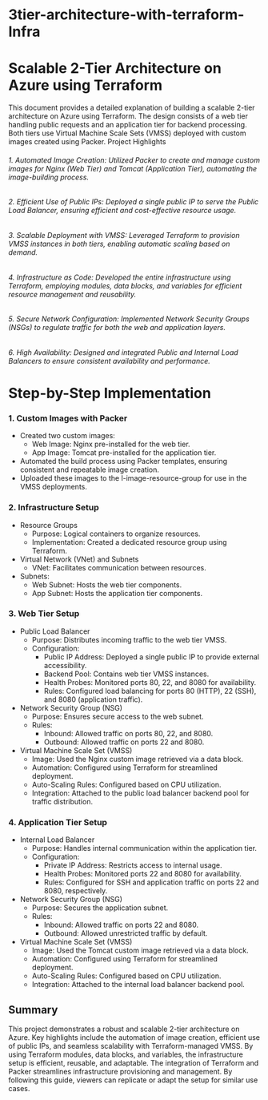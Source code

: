 # 3tier-architecture-with-terraform-Infra
# Scalable 2-Tier Architecture on Azure using Terraform

This document provides a detailed explanation of building a scalable 2-tier architecture on Azure using Terraform. The design consists of a web tier handling public requests and an application tier for backend processing. Both tiers use Virtual Machine Scale Sets (VMSS) deployed with custom images created using Packer.
Project Highlights
###### 1.	Automated Image Creation: Utilized Packer to create and manage custom images for Nginx (Web Tier) and Tomcat (Application Tier), automating the image-building process.
###### 2.	Efficient Use of Public IPs: Deployed a single public IP to serve the Public Load Balancer, ensuring efficient and cost-effective resource usage.
###### 3.	Scalable Deployment with VMSS: Leveraged Terraform to provision VMSS instances in both tiers, enabling automatic scaling based on demand.
###### 4.	Infrastructure as Code: Developed the entire infrastructure using Terraform, employing modules, data blocks, and variables for efficient resource management and reusability.
###### 5.	Secure Network Configuration: Implemented Network Security Groups (NSGs) to regulate traffic for both the web and application layers.
###### 6.	High Availability: Designed and integrated Public and Internal Load Balancers to ensure consistent availability and performance.

 
# Step-by-Step Implementation 
### 1. Custom Images with Packer
  - Created two custom images:
    - Web Image: Nginx pre-installed for the web tier.
    - App Image: Tomcat pre-installed for the application tier.
  - Automated the build process using Packer templates, ensuring consistent and repeatable image creation.
  - Uploaded these images to the l-image-resource-group for use in the VMSS deployments.
### 2. Infrastructure Setup
- Resource Groups
  - Purpose: Logical containers to organize resources.
  -	Implementation: Created a dedicated resource group using Terraform.
- Virtual Network (VNet) and Subnets
  - VNet: Facilitates communication between resources.
- Subnets: 
  - Web Subnet: Hosts the web tier components.
  - App Subnet: Hosts the application tier components.
### 3. Web Tier Setup
- Public Load Balancer
  -	Purpose: Distributes incoming traffic to the web tier VMSS.
  -	Configuration: 
    - Public IP Address: Deployed a single public IP to provide external accessibility.
    -	Backend Pool: Contains web tier VMSS instances.
    -	Health Probes: Monitored ports 80, 22, and 8080 for availability.
    -	Rules: Configured load balancing for ports 80 (HTTP), 22 (SSH), and 8080 (application traffic).
- Network Security Group (NSG)
  -	Purpose: Ensures secure access to the web subnet.
  -	Rules: 
    -	Inbound: Allowed traffic on ports 80, 22, and 8080.
    -	Outbound: Allowed traffic on ports 22 and 8080.
- Virtual Machine Scale Set (VMSS)
  -	Image: Used the Nginx custom image retrieved via a data block.
  -	Automation: Configured using Terraform for streamlined deployment.
  -	Auto-Scaling Rules: Configured based on CPU utilization.
  -	Integration: Attached to the public load balancer backend pool for traffic distribution.
### 4. Application Tier Setup
- Internal Load Balancer
  - Purpose: Handles internal communication within the application tier.
  - Configuration: 
    - Private IP Address: Restricts access to internal usage.
    - Health Probes: Monitored ports 22 and 8080 for availability.
    -	Rules: Configured for SSH and application traffic on ports 22 and 8080, respectively.
- Network Security Group (NSG)
  -	Purpose: Secures the application subnet.
  -	Rules: 
    -	Inbound: Allowed traffic on ports 22 and 8080.
    -	Outbound: Allowed unrestricted traffic by default.
- Virtual Machine Scale Set (VMSS)
  -	Image: Used the Tomcat custom image retrieved via a data block.
  -	Automation: Configured using Terraform for streamlined deployment.
  -	Auto-Scaling Rules: Configured based on CPU utilization.
  -	Integration: Attached to the internal load balancer backend pool.
## Summary
This project demonstrates a robust and scalable 2-tier architecture on Azure. Key highlights include the automation of image creation, efficient use of public IPs, and seamless scalability with Terraform-managed VMSS. By using Terraform modules, data blocks, and variables, the infrastructure setup is efficient, reusable, and adaptable. The integration of Terraform and Packer streamlines infrastructure provisioning and management. By following this guide, viewers can replicate or adapt the setup for similar use cases.
